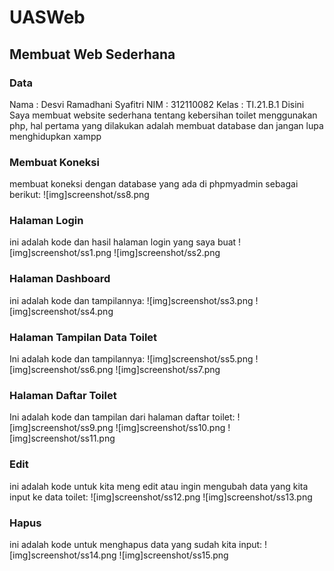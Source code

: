 # UASWeb
## Membuat Web Sederhana

### Data 
Nama : Desvi Ramadhani Syafitri
NIM : 312110082
Kelas : TI.21.B.1
Disini Saya membuat website sederhana tentang kebersihan toilet menggunakan php, hal pertama yang dilakukan adalah membuat database dan jangan lupa menghidupkan xampp

### Membuat Koneksi
membuat koneksi dengan database yang ada di phpmyadmin sebagai berikut:
![img]screenshot/ss8.png

### Halaman Login
ini adalah kode dan hasil halaman login yang saya buat
![img]screenshot/ss1.png
![img]screenshot/ss2.png

### Halaman Dashboard
ini adalah kode dan tampilannya:
![img]screenshot/ss3.png
![img]screenshot/ss4.png

### Halaman Tampilan Data Toilet
Ini adalah kode dan tampilannya:
![img]screenshot/ss5.png
![img]screenshot/ss6.png
![img]screenshot/ss7.png


### Halaman Daftar Toilet
Ini adalah kode dan tampilan dari halaman daftar toilet:
![img]screenshot/ss9.png
![img]screenshot/ss10.png
![img]screenshot/ss11.png


### Edit
ini adalah kode untuk kita meng edit atau ingin mengubah data yang kita input ke data toilet:
![img]screenshot/ss12.png
![img]screenshot/ss13.png

### Hapus
ini adalah kode untuk menghapus data yang sudah kita input:
![img]screenshot/ss14.png
![img]screenshot/ss15.png



